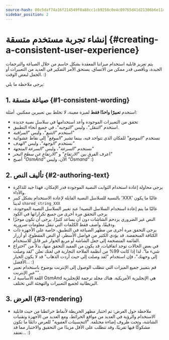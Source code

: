 ```yaml
---
source-hash: 00c5daf74a16f214549f0a88cc1cb9258c0e4c09765d41d21306b6e11418fa8c
sidebar_position: 2
---
```


# إنشاء تجربة مستخدم متسقة {#creating-a-consistent-user-experience}

يتم تعزيز قابلية استخدام ميزاتنا المعقدة بشكل حاسم من خلال الصياغة والترجمات الجيدة، وبأقصى قدر ممكن من الاتساق. يستحق الأمر التفكير في العديد من التعبيرات أو الجمل لبعض الوقت. :)

يرجى ملاحظة ما يلي:

## 1. صياغة متسقة {#1-consistent-wording}

استخدم **تعبيرًا واحدًا فقط** لميزة معينة، لا تخلط بين تعبيرين ممكنين. أمثلة:

* تحقق من التعبيرات الموجودة وأعد استخدامها في سلاسل نصية جديدة
* استخدم _"التنقل"_، وليس _"التوجيه"_، في جميع أنحاء التطبيق.
* استخدم _"التتبع"_، وليس _"المراقبة"_
* نستخدم _"الموضع"_ للمكان الذي تتواجد فيه، بينما تشير _"الموقع"_ إلى نقاط عشوائية
* نستخدم _"الوجهة"_، وليس _"الهدف"_
* نستخدم _"السرعة"_، وليس _"السرعة المتجهة"_
* اعرف الفرق بين _"الارتفاع"_ و _"الارتفاع عن سطح البحر"_
* أصبح _"OsmAnd"_ الآن، وليس _"Osmand"_ :)

## 2. تأليف النص {#2-authoring-text}

* يرجى محاولة إعادة استخدام الثوابت النصية الموجودة قدر الإمكان، فهذا جيد للذاكرة والأداء.
* بالنسبة للسلاسل النصية القابلة لإعادة الاستخدام بشكل كبير 'XXX' غالبًا ما يكون لدينا `shared_string_XXX`
* غالبًا ما يتم إعادة استخدام السلاسل النصية! عند تغيير السلاسل النصية الموجودة، يرجى التحقق مرة أخرى من _جميع_ تكراراتها في الكود
* النص غير الضروري يزدحم الشاشات دون أن يساعد كثيرًا. يرجى أن تكون موجزًا ودقيقًا، وأضف فقط الكلمات التي تنقل معلومات _ضرورية_.
* يرجى التحقق مرة أخرى من مظهر الصياغة في التطبيق، خاصة على الأجهزة ذات الكثافة المنخفضة. قد يؤدي الكثير من فواصل الأسطر، أو النص المقطوع، أو أزرار القائمة المتضخمة إلى جعل الشاشة أو مربع الحوار غير قابل للاستخدام.
* في بعض الحالات توجد اتفاقيات، قد يكون من المفيد التحقق منها، بدلاً من "اختراع شيء ما". لذا إذا كانت 99% من أنظمة الملاحة التجارية في لغتك تعلن "لقد وصلت إلى وجهتك"، فإن استخدام "لقد وصلت إلى حيث أردت الذهاب" قد لا يكون الخيار الأفضل... :)
* قم بتمييز جميع الميزات التي تتطلب الوصول إلى الإنترنت بوضوح باستخدام تعبير "عبر الإنترنت".
* اللغة الأساسية لـ OsmAnd هي الإنجليزية الأمريكية. هناك مجلد ترجمة للإنجليزية البريطانية لجميع التعبيرات والتهجئة التي تختلف.

## 3. العرض {#3-rendering}

* ملاحظة حول العرض: تم اختبار مظهر الخريطة لأنماط خرائطنا من حيث قابلية الاستخدام والرؤية في العديد من مواقع الخرائط، ومع العديد من الأجهزة وتقنيات الشاشة، وتحت ظروف إضاءة مختلفة. _"التحسينات العفوية"_ للعرض دائمًا ما تكون مشكوكًا فيها تقريبًا، وقد تتطلب على الأقل مزيدًا من التحقيق والاختبار مما قد تعتقد... :)